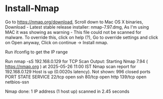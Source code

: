 # Install-Nmap

Go to https://nmap.org/download,
Scroll down to Mac OS X binaries,
Download - Latest stable release installer: nmap-7.97.dmg,
As I'm using MAC it was showing as warning - This file could not be scanned for malware. To override this, click on help (?), Go to override settings and click on Open anyway,
Click on continue -> Install nmap.

Run ifconfig to get the IP range

Run nmap -sS 192.168.0.129 for TCP Scan
Output: Starting Nmap 7.94 ( https://nmap.org ) at 2025-05-26 11:00 IST
Nmap scan report for 192.168.0.129
Host is up (0.0020s latency).
Not shown: 996 closed ports
PORT     STATE SERVICE
22/tcp   open  ssh
80/tcp   open  http
139/tcp  open  netbios-ssn

Nmap done: 1 IP address (1 host up) scanned in 2.45 seconds
